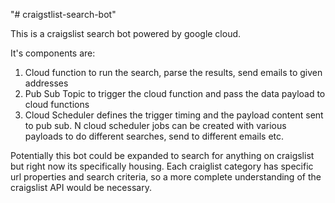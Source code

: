 "# craigstlist-search-bot"

This is a craigslist search bot powered by google cloud.

It's components are:

1. Cloud function to run the search, parse the results, send emails to given addresses
2. Pub Sub Topic to trigger the cloud function and pass the data payload to cloud functions
3. Cloud Scheduler defines the trigger timing and the payload content sent to pub sub. N cloud scheduler jobs can be created with various payloads to do different searches, send to different emails etc.

Potentially this bot could be expanded to search for anything on craigslist but right now its specifically housing. Each craiglist category has specific url properties and search criteria, so a more complete understanding of the craigslist API would be necessary.
